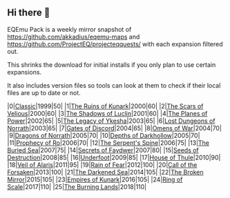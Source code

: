 ## Hi there 👋

EQEmu Pack is a weekly mirror snapshot of https://github.com/akkadius/eqemu-maps and https://github.com/ProjectEQ/projecteqquests/ with each expansion filtered out.

This shrinks the download for initial installs if you only plan to use certain expansions.

It also includes version files so tools can look at them to check if their local files are up to date or not.

|0|[Classic](https://github.com/eqemu-pack/classic)|1999|50|
|1|[The Ruins of Kunark](https://github.com/eqemu-pack/kunark)|2000|60|
|2|[The Scars of Velious](https://github.com/eqemu-pack/velious)|2000|60|
|3|[The Shadows of Luclin](https://github.com/eqemu-pack/luclin)|2001|60|
|4|[The Planes of Power](https://github.com/eqemu-pack/pop)|2002|65|
|5|[The Legacy of Ykesha](https://github.com/eqemu-pack/ykesha)|2003|65|
|6|[Lost Dungeons of Norrath](https://github.com/eqemu-pack/ldon)|2003|65|
|7|[Gates of Discord](https://github.com/eqemu-pack/gates)|2004|65|
|8|[Omens of War](https://github.com/eqemu-pack/omens)|2004|70|
|9|[Dragons of Norrath](https://github.com/eqemu-pack/dragons)|2005|70|
|10|[Depths of Darkhollow](https://github.com/eqemu-pack/dodh)|2005|70|
|11|[Prophecy of Ro](https://github.com/eqemu-pack/)|2006|70|
|12|[The Serpent's Spine](https://github.com/eqemu-pack/)|2006|75|
|13|[The Buried Sea](https://github.com/eqemu-pack/)|2007|75|
|14|[Secrets of Faydwer](https://github.com/eqemu-pack/)|2007|80|
|15|[Seeds of Destruction](https://github.com/eqemu-pack/)|2008|85|
|16|[Underfoot](https://github.com/eqemu-pack/)|2009|85|
|17|[House of Thule](https://github.com/eqemu-pack/)|2010|90|
|18|[Veil of Alaris](https://github.com/eqemu-pack/)|2011|95|
|19|[Rain of Fear](https://github.com/eqemu-pack/)|2012|100|
|20|[Call of the Forsaken](https://github.com/eqemu-pack/)|2013|100|
|21|[The Darkened Sea](https://github.com/eqemu-pack/)|2014|105|
|22|[The Broken Mirror](https://github.com/eqemu-pack/)|2015|105|
|23|[Empires of Kunark](https://github.com/eqemu-pack/)|2016|105|
|24|[Ring of Scale](https://github.com/eqemu-pack/)|2017|110|
|25|[The Burning Lands](https://github.com/eqemu-pack/)|2018|110|
